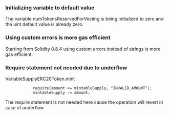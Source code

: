 ### Initializing variable to default value
The variable numTokensReservedForVesting is being initialized to zero and the uint default value is already zero.

### Using custom errors is more gas efficient
Starting from Solidity 0.8.4 using custom errors instead of strings is more gas efficient.

### Require statement not needed due to underflow
VariableSupplyERC20Token.mint
```
            require(amount <= mintableSupply, "INVALID_AMOUNT");
            mintableSupply -= amount;
```
The require statement is not needed here cause the operation will revert in case of underflow